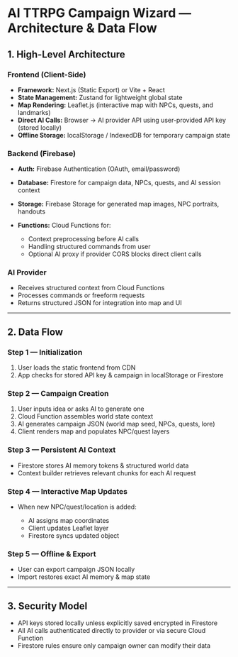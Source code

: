 # AI TTRPG Campaign Wizard — Architecture & Data Flow

## 1. High-Level Architecture

### **Frontend (Client-Side)**

* **Framework:** Next.js (Static Export) or Vite + React
* **State Management:** Zustand for lightweight global state
* **Map Rendering:** Leaflet.js (interactive map with NPCs, quests, and landmarks)
* **Direct AI Calls:** Browser → AI provider API using user-provided API key (stored locally)
* **Offline Storage:** localStorage / IndexedDB for temporary campaign state

### **Backend (Firebase)**

* **Auth:** Firebase Authentication (OAuth, email/password)
* **Database:** Firestore for campaign data, NPCs, quests, and AI session context
* **Storage:** Firebase Storage for generated map images, NPC portraits, handouts
* **Functions:** Cloud Functions for:

  * Context preprocessing before AI calls
  * Handling structured commands from user
  * Optional AI proxy if provider CORS blocks direct client calls

### **AI Provider**

* Receives structured context from Cloud Functions
* Processes commands or freeform requests
* Returns structured JSON for integration into map and UI

---

## 2. Data Flow

### **Step 1 — Initialization**

1. User loads the static frontend from CDN
2. App checks for stored API key & campaign in localStorage or Firestore

### **Step 2 — Campaign Creation**

1. User inputs idea or asks AI to generate one
2. Cloud Function assembles world state context
3. AI generates campaign JSON (world map seed, NPCs, quests, lore)
4. Client renders map and populates NPC/quest layers

### **Step 3 — Persistent AI Context**

* Firestore stores AI memory tokens & structured world data
* Context builder retrieves relevant chunks for each AI request

### **Step 4 — Interactive Map Updates**

* When new NPC/quest/location is added:

  * AI assigns map coordinates
  * Client updates Leaflet layer
  * Firestore syncs updated object

### **Step 5 — Offline & Export**

* User can export campaign JSON locally
* Import restores exact AI memory & map state

---

## 3. Security Model

* API keys stored locally unless explicitly saved encrypted in Firestore
* All AI calls authenticated directly to provider or via secure Cloud Function
* Firestore rules ensure only campaign owner can modify their data
